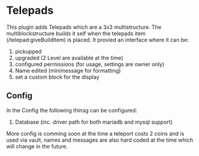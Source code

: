 
# Telepads

This plugin adds Telepads which are a 3x3 multistructure. The multiblockstructure builds it self when the telepads item (/telepad:giveBuildItem) is placed.
It provied an interface where it can be:
1. pickupped
2. upgraded (2 Level are available at the time)
3. configured permissions (for usage, settings are owner only)
4. Name edited (minimessage for formatting)
5. set a custom block for the display

## Config

In the Config the following thinsg can be configured:
1. Database (inc. driver path for both mariadb and mysql support)

More config is comming soon at the time a teleport costs 2 coins and is used via vault, names and messages are also hard coded at the time which will change in the future.
